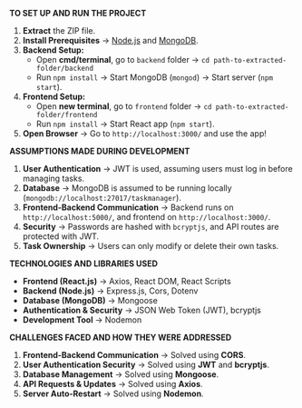 ******TO SET UP AND RUN THE PROJECT******
1. **Extract** the ZIP file.  
2. **Install Prerequisites** → [Node.js](https://nodejs.org) and [MongoDB](https://www.mongodb.com/try/download/community).  
3. **Backend Setup:**  
   - Open **cmd/terminal**, go to `backend` folder → `cd path-to-extracted-folder/backend`  
   - Run `npm install` → Start MongoDB (`mongod`) → Start server (`npm start`).  
4. **Frontend Setup:**  
   - Open **new terminal**, go to `frontend` folder → `cd path-to-extracted-folder/frontend`  
   - Run `npm install` → Start React app (`npm start`).  
5. **Open Browser** → Go to `http://localhost:3000/` and use the app! 




**ASSUMPTIONS MADE DURING DEVELOPMENT**
1. **User Authentication** → JWT is used, assuming users must log in before managing tasks.  
2. **Database** → MongoDB is assumed to be running locally (`mongodb://localhost:27017/taskmanager`).  
3. **Frontend-Backend Communication** → Backend runs on `http://localhost:5000/`, and frontend on `http://localhost:3000/`.  
4. **Security** → Passwords are hashed with `bcryptjs`, and API routes are protected with JWT.  
5. **Task Ownership** → Users can only modify or delete their own tasks.  




**TECHNOLOGIES AND LIBRARIES USED**
- **Frontend (React.js)** → Axios, React DOM, React Scripts  
- **Backend (Node.js)** → Express.js, Cors, Dotenv  
- **Database (MongoDB)** → Mongoose  
- **Authentication & Security** → JSON Web Token (JWT), bcryptjs  
- **Development Tool** → Nodemon




**CHALLENGES FACED AND HOW THEY WERE ADDRESSED**
1. **Frontend-Backend Communication** → Solved using **CORS**.  
2. **User Authentication Security** → Solved using **JWT** and **bcryptjs**.  
3. **Database Management** → Solved using **Mongoose**.  
4. **API Requests & Updates** → Solved using **Axios**.  
5. **Server Auto-Restart** → Solved using **Nodemon**.

